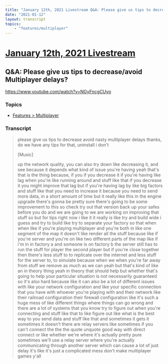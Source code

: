 ```yaml
---
title: "January 12th, 2021 Livestream Q&A: Please give us tips to decrease/avoid Multiplayer delays?"
date: "2021-01-12"
layout: transcript
topics:
    - "features/multiplayer"
---
```

# [January 12th, 2021 Livestream](../2021-01-12.md)
## Q&A: Please give us tips to decrease/avoid Multiplayer delays?
https://www.youtube.com/watch?v=NGyFncgCUyo

### Topics
* [Features > Multiplayer](../topics/features/multiplayer.md)

### Transcript

> please give us tips to decrease avoid nasty multiplayer delays thanks, do we have any tips for that, uninstall i don't
>
> [Music]
>
> up the network quality, you can also try down like decreasing it, and see because it depends what kind of issue you're having yeah that's that is the thing because, if you if you decrease it if you're having like lag when you're like running around and stuff like that if you decrease it you might improve that lag but if you're having lag by like big factors and stuff like that you need to increase it because you need to send more data, in a short amount of time but it really like this in the engine upgrade there's gonna be pretty sure there's going to be some improvement to this so check try out that version back up your safes before you do and we are going to we are working on improving that stuff so but for tips right now i like it it really is like try and build wide i guess and try to build like try to separate your factory so that when when like if you're playing multiplayer and you're both in like one segment of the map it doesn't like render all the stuff because like if you're server and you're on like two different parts of the map like if i'm in in factory a and someone is on factory b the server still has to run the stuff for player the second player but if you're close together then there's less stuff to to replicate over the internet and less stuff for the server to, to simulate because when we when you're far away from stuff we remove as much as we can yeah but that's kind of like an in theory thing yeah in theory that should help but whether that's going to help your particular situation is not necessarily guaranteed so it's also hard because like it can also be a lot of different issues with like your network configuration and like your specific connection that you have with whoever you're playing with and their network like their railroad configuration their firewall configuration like it's such a huge mess of like different things where things can go wrong and there are a lot of systems that you know try to figure out when you're connecting and stuff like that to like figure out like what is the best way to you send data and stuff like that and sometimes it gets it sometimes it doesn't there are relay servers like sometimes if you can't connect the the the quote unquote good way with direct connect or like whether we're where it's actually pretty pure sometimes we'll use a relay server where you're actually communicating through another server which can cause a lot of just delay it's like it's just a complicated mess don't make multiplayer games y'all
